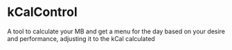 # kCalControl
A tool to calculate your MB and get a menu for the day based on your desire and performance, adjusting it to the kCal calculated
